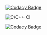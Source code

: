 
[![Codacy Badge](https://api.codacy.com/project/badge/Grade/14f43dd8a0af4a139c709083a290f3ba)](https://app.codacy.com/manual/A-Prasanna/sammple?utm_source=github.com&utm_medium=referral&utm_content=A-Prasanna/sammple&utm_campaign=Badge_Grade_Dashboard)

![C/C++ CI](https://github.com/A-Prasanna/sammple/workflows/C/C++%20CI/badge.svg)

[![Codacy Badge](https://app.codacy.com/project/badge/Grade/9701c7d53e10401c9dd01b44eb68be87)](https://www.codacy.com/manual/A-Prasanna/sammple?utm_source=github.com&amp;utm_medium=referral&amp;utm_content=A-Prasanna/sammple&amp;utm_campaign=Badge_Grade)
